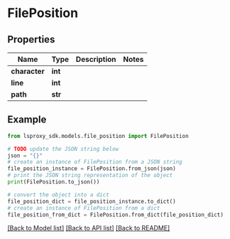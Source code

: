 # FilePosition


## Properties

Name | Type | Description | Notes
------------ | ------------- | ------------- | -------------
**character** | **int** |  | 
**line** | **int** |  | 
**path** | **str** |  | 

## Example

```python
from lsproxy_sdk.models.file_position import FilePosition

# TODO update the JSON string below
json = "{}"
# create an instance of FilePosition from a JSON string
file_position_instance = FilePosition.from_json(json)
# print the JSON string representation of the object
print(FilePosition.to_json())

# convert the object into a dict
file_position_dict = file_position_instance.to_dict()
# create an instance of FilePosition from a dict
file_position_from_dict = FilePosition.from_dict(file_position_dict)
```
[[Back to Model list]](../README.md#documentation-for-models) [[Back to API list]](../README.md#documentation-for-api-endpoints) [[Back to README]](../README.md)


